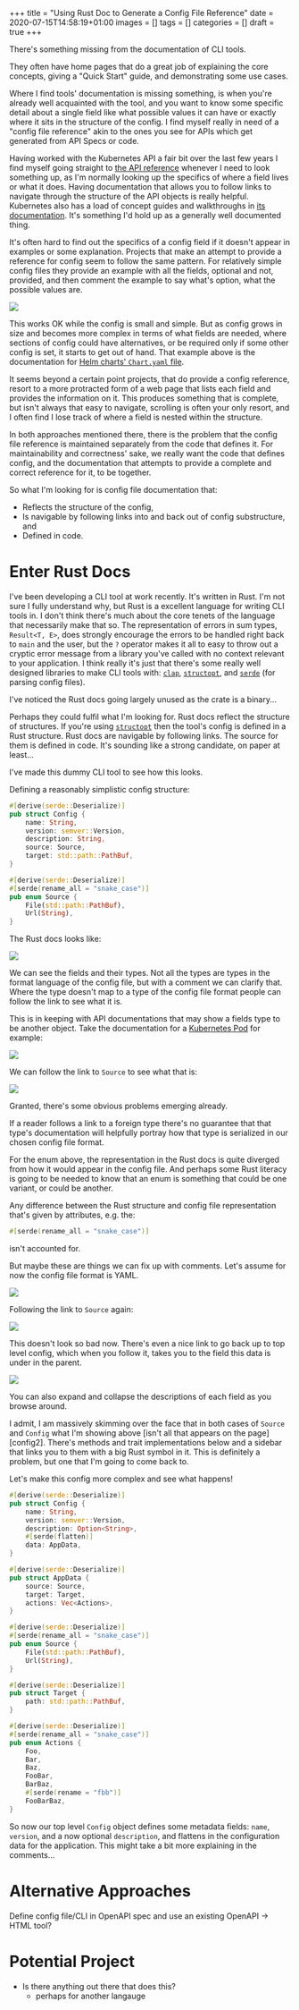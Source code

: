 +++
title = "Using Rust Doc to Generate a Config File Reference"
date = 2020-07-15T14:58:19+01:00
images = []
tags = []
categories = []
draft = true
+++

There's something missing from the documentation of CLI tools.

They often have home pages that do a great job of explaining the core concepts,
giving a "Quick Start" guide, and demonstrating some use cases.

Where I find tools' documentation is missing something, is when you're already
well acquainted with the tool, and you want to know some specific detail about
a single field like what possible values it can have or exactly where it sits in the
structure of the config. I find myself really in need of a "config file
reference" akin to the ones you see for APIs which get generated from API Specs
or code.

Having worked with the Kubernetes API a fair bit over the last few years I find
myself going straight to [the API reference][k8sapi] whenever I need to look something
up, as I'm normally looking up the specifics of where a field lives or what it
does. Having documentation that allows you to follow links to navigate through
the structure of the API objects is really helpful. Kubernetes also has a load
of concept guides and walkthroughs in [its documentation][k8sdocs]. It's something
I'd hold up as a generally well documented thing.

[k8sapi]: https://kubernetes.io/docs/reference/generated/kubernetes-api/v1.19/
[k8sdocs]: https://kubernetes.io/docs/home/

It's often hard to find out the specifics of a config field if it
doesn't appear in examples or some explanation. Projects that make an attempt
to provide a reference for config seem to follow the same pattern.  For
relatively simple config files they provide an example with all the fields,
optional and not, provided, and then comment the example to say what's option,
what the possible values are.

![](/images/rust-docs-config-ref/helm-chart-file.png)

This works OK while the config is small and simple.  But as config grows in
size and becomes more complex in terms of what fields are needed, where
sections of config could have alternatives, or be required only if some other
config is set, it starts to get out of hand. That example above is the documentation
for [Helm charts' `Chart.yaml` file](https://helm.sh/docs/topics/charts/#the-chartyaml-file).

It seems beyond a certain point projects, that do provide a config reference,
resort to a more protracted form of a web page that lists each field and
provides the information on it.  This produces something that is complete, but
isn't always that easy to navigate, scrolling is often your only resort, and I
often find I lose track of where a field is nested within the structure.

In both approaches mentioned there, there is the problem that the config file
reference is maintained separately from the code that defines it.  For
maintainability and correctness' sake, we really want the code that defines
config, and the documentation that attempts to provide a complete and correct
reference for it, to be together.

So what I'm looking for is config file documentation that:

- Reflects the structure of the config,
- Is navigable by following links into and back out of config substructure, and
- Defined in code.

# Enter Rust Docs

I've been developing a CLI tool at work recently.  It's written in
Rust.  I'm not sure I fully understand why, but Rust is a excellent language
for writing CLI tools in.  I don't think there's much about the core tenets
of the language that necessarily make that so.  The representation
of errors in sum types, `Result<T, E>`, does strongly encourage the errors to be handled
right back to `main` and the user, but the `?` operator makes it all to
easy to throw out a cryptic error message from a library you've called with
no context relevant to your application. I think really it's just that there's
some really well designed libraries to make CLI tools with: [`clap`][clap],
[`structopt`][structopt], and [`serde`][serde] (for parsing config files).

[clap]: https://docs.rs/clap/2.33.3/clap/
[structopt]: https://docs.rs/structopt/0.3.20
[serde]: https://serde.rs/

I've noticed the Rust docs going largely unused as the crate is a binary...

Perhaps they could fulfil what I'm looking for.  Rust docs reflect the structure
of structures. If you're using [`structopt`][structopt]
then the tool's config is defined in a Rust structure. Rust docs are navigable by
following links.  The source for them is defined in code. It's sounding like a
strong candidate, on paper at least...

I've made this dummy CLI tool to see how this looks.

Defining a reasonably simplistic config structure:

```rust
#[derive(serde::Deserialize)]
pub struct Config {
    name: String,
    version: semver::Version,
    description: String,
    source: Source,
    target: std::path::PathBuf,
}

#[derive(serde::Deserialize)]
#[serde(rename_all = "snake_case")]
pub enum Source {
    File(std::path::PathBuf),
    Url(String),
}
```

The Rust docs looks like:

![](/images/rust-docs-config-ref/config1.png)

We can see the fields and their types. Not all the types are types in the
format language of the config file, but with a comment we can clarify that.
Where the type doesn't map to a type of the config file format people can
follow the link to see what it is.

This is in keeping with API documentations that may show a fields type to be
another object.  Take the documentation for a [Kubernetes
Pod](https://kubernetes.io/docs/reference/generated/kubernetes-api/v1.19/#pod-v1-core)
for example:

![](/images/rust-docs-config-ref/k8s1.png)

We can follow the link to `Source` to see what that is:

![](/images/rust-docs-config-ref/source1.png)

Granted, there's some obvious problems emerging already.

If a reader follows
a link to a foreign type there's no guarantee that that type's documentation
will helpfully portray how that type is serialized in our chosen config
file format.

For the enum above, the representation in the Rust docs is quite diverged from
how it would appear in the config file.  And perhaps some Rust literacy
is going to be needed to know that an enum is something that could be one
variant, or could be another.

Any difference between the Rust structure and config file representation that's
given by attributes, e.g. the:

```rust
#[serde(rename_all = "snake_case")]
```

isn't accounted for.

But maybe these are things we can fix up with comments.  Let's assume for
now the config file format is YAML.

![](/images/rust-docs-config-ref/config2.png)

Following the link to `Source` again:

![](/images/rust-docs-config-ref/source2.png)

This doesn't look so bad now.  There's even a nice link to go back up to
top level config, which when you follow it, takes you to the field this
data is under in the parent.

![](/images/rust-docs-config-ref/config2source.png)

You can also expand and collapse the descriptions of each field as you
browse around.

I admit, I am massively skimming over the face that in both cases of `Source`
and `Config` what I'm showing above [isn't all that appears on the page][config2]. There's
methods and trait implementations below and a sidebar that links you to them
with a big Rust symbol in it.  This is definitely a problem, but one that
I'm going to come back to.

Let's make this config more complex and see what happens!

```rust
#[derive(serde::Deserialize)]
pub struct Config {
    name: String,
    version: semver::Version,
    description: Option<String>,
    #[serde(flatten)]
    data: AppData,
}

#[derive(serde::Deserialize)]
pub struct AppData {
    source: Source,
    target: Target,
    actions: Vec<Actions>,
}

#[derive(serde::Deserialize)]
#[serde(rename_all = "snake_case")]
pub enum Source {
    File(std::path::PathBuf),
    Url(String),
}

#[derive(serde::Deserialize)]
pub struct Target {
    path: std::path::PathBuf,
}

#[derive(serde::Deserialize)]
#[serde(rename_all = "snake_case")]
pub enum Actions {
    Foo,
    Bar,
    Baz,
    FooBar,
    BarBaz,
    #[serde(rename = "fbb")]
    FooBarBaz,
}
```

So now our top level `Config` object defines some metadata fields: `name`, `version`,
and a now optional `description`, and flattens in the configuration data for the
application.  This might take a bit more explaining in the comments...




# Alternative Approaches

Define config file/CLI in OpenAPI spec and use an existing OpenAPI -> HTML tool?

# Potential Project

- Is there anything out there that does this?
  + perhaps for another langauge
